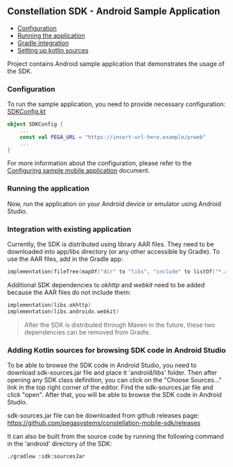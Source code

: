 ## Constellation SDK - Android Sample Application

- [Configuration](#configuration)
- [Running the application](#running-the-application)
- [Gradle integration](#gradle-integration)
- [Setting up kotlin sources](#adding-kotlin-sources-for-browsing-sdk-code-in-android-studio)

Project contains Android sample application that demonstrates the usage of the SDK.

### Configuration

To run the sample application, you need to provide necessary configuration: [SDKConfig.kt](../../samples/base-cmp-app/src/commonMain/kotlin/com/pega/constellation/sdk/kmp/samples/basecmpapp/SDKConfig.kt)

```kotlin
object SDKConfig {
    ...
    const val PEGA_URL = "https://insert-url-here.example/prweb"
    ...
}
```

For more information about the configuration, please refer to the [Configuring sample mobile application](../../docs/configure-sample-mobile-apps.md) document.

### Running the application

Now, run the application on your Android device or emulator using Android Studio.

### Integration with existing application

Currently, the SDK is distributed using library AAR files.
They need to be downloaded into app/libs directory (or any other accessible by Gradle).
To use the AAR files, add in the Gradle app:

```kotlin
implementation(fileTree(mapOf("dir" to "libs", "include" to listOf("*.aar", "*.jar"))))
```

Additional SDK dependencies to *okhttp* and *webkit* need to be added because the AAR files do not
include them:

```kotlin
implementation(libs.okhttp)
implementation(libs.androidx.webkit)
```

> After the SDK is distributed through Maven in the future, these two dependencies can be removed from Gradle.

### Adding Kotlin sources for browsing SDK code in Android Studio

To be able to browse the SDK code in Android Studio, you need to download sdk-sources.jar file and place it 'android/libs' folder.
Then after opening any SDK class definition, you can click on the "Choose Sources..." link in the top right corner of the editor.
Find the sdk-sources.jar file and click "open". After that, you will be able to browse the SDK code in Android Studio.

sdk-sources.jar file can be downloaded from github releases page:<br>
https://github.com/pegasystems/constellation-mobile-sdk/releases

It can also be built from the source code by running the following command in the 'android' directory of the SDK:

```bash 
./gradlew :sdk:sourcesJar
